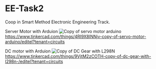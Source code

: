 # EE-Task2
Coop in Smart Method Electronic Engineering Track.

Server Motor with Arduion
![Copy of servo motor arduino](https://github.com/malhashim-hub/EE-Task1/assets/119134365/5fc0b81a-e59d-473e-868c-6db4e7c41f4c)
https://www.tinkercad.com/things/4RI9X8INNjv-copy-of-servo-motor-arduino/editel?tenant=circuits

DC motor with Arduion
![Copy of DC Gear with L298N ](https://github.com/malhashim-hub/EE-Task1/assets/119134365/d1a5891e-6f7c-416c-a20f-8d5529a22b58)
https://www.tinkercad.com/things/9VjtM2zCOTH-copy-of-dc-gear-with-l298n-/editel?tenant=circuits
